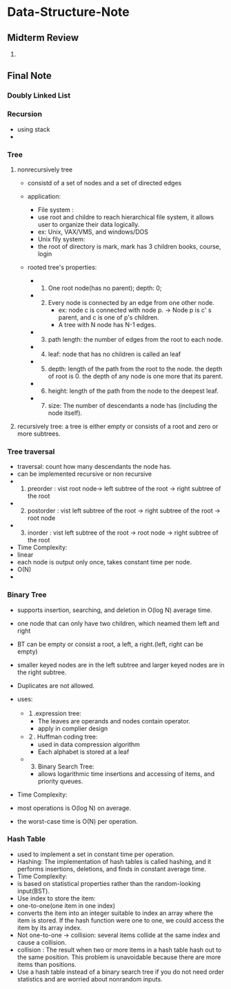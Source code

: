 # Data-Structure-Note

## Midterm Review

1. 

## Final Note

### Doubly Linked List

### Recursion
* using stack
* 

### Tree
1. nonrecursively tree
   * consistd of a set of nodes and a set of directed edges
   * application: 
     * File system : 
     * use root and childre to reach hierarchical file system, it allows user to organize their data logically.
     * ex: Unix, VAX/VMS, and windows/DOS
     * Unix fily system:
     * the root of directory is mark, mark has 3 children books, course, login
   * rooted tree's properties:
   
     * 1. One root node(has no parent); depth: 0;
     * 2. Every node is connected by an edge from one other node. 
          * ex: node c is connected with node p. -> Node p is c' s parent, and c is one of p's children.
          * A tree with N node has N-1 edges.
     * 3. path length: the number of edges from the root to each node. 
     * 4. leaf: node that has no children is called an leaf
     * 5. depth: length of the path from the root to the node. the depth of root is 0. the depth of any node is one more that its parent.
      * 6. height: length of the path from the node to the deepest leaf.
      * 7. size: The number of descendants a node has (including the node itself).
        
2. recursively tree: a tree is either empty or consists of a root and
zero or more subtrees. 

### Tree traversal
* traversal: count how many descendants the node has.
* can be implemented recursive or non recursive
* 1. preorder : vist root node-> left subtree of the root -> right subtree of the root
* 2. postorder : vist left subtree of the root -> right subtree of the root -> root node
* 3. inorder : vist left subtree of the root -> root node -> right subtree of the root 
* Time Complexity: 
* linear
* each node is output only once, takes constant time per node.
* O(N)
* 

### Binary Tree


* supports insertion, searching, and deletion in O(log N) average time. 
* one node that can only have two children, which neamed them left and right
* BT can be empty or consist a root, a left, a right.(left, right can be empty)
* smaller keyed nodes are in the left subtree and larger keyed nodes are in the right subtree. 
* Duplicates are not allowed.



* uses:  
  * １.expression tree:　
    * The leaves are operands and nodes contain operator. 
    * apply in complier design
  * ２. Huffman coding tree:
    * used in data compression algorithm
    * Each alphabet is stored at a leaf
  * 3. Binary Search Tree: 
    * allows logarithmic time insertions and accessing of items, and priority queues.  

* Time Complexity: 
* most operations is O(log N) on average. 
* the worst-case time is O(N) per operation.


### Hash Table
* used to implement a set in constant time per operation.
* Hashing: The implementation of hash tables is called hashing, and it performs insertions, deletions, and finds in constant average time.
* Time Complexity: 
*  is based on statistical properties rather than the random-looking input(BST). 
* Use index to store the item:
* one-to-one(one item in one index)
* converts the item into an integer suitable to index an array where the item is stored. If the hash function were 
one to one, we could access the item by its array index.
* Not one-to-one -> collision: several items collide at the same index and cause a collision.
* collision : The result when two or more items in a hash table hash out to the same position. This problem is unavoidable because there are more items than positions.
* Use a hash table instead of a binary search tree if you do not need order statistics and are worried about nonrandom inputs.
